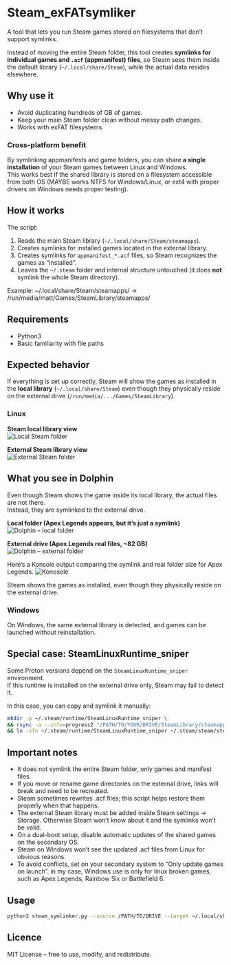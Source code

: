 # Steam_exFATsymliker
A tool that lets you run Steam games stored on filesystems that don’t support symlinks.

Instead of moving the entire Steam folder, this tool creates **symlinks for individual games and `.acf` (appmanifest) files**, so Steam sees them inside the default library (`~/.local/share/Steam`), while the actual data resides elsewhere.

## Why use it
- Avoid duplicating hundreds of GB of games.  
- Keep your main Steam folder clean without messy path changes.  
- Works with exFAT filesystems

### Cross-platform benefit
By symlinking appmanifests and game folders, you can share **a single installation** of your Steam games between Linux and Windows.  
This works best if the shared library is stored on a filesystem accessible from both OS (MAYBE works NTFS for Windows/Linux, or ext4 with proper drivers on Windows needs proper testing).

## How it works
The script:
1. Reads the main Steam library (`~/.local/share/Steam/steamapps`).
2. Creates symlinks for installed games located in the external library.
3. Creates symlinks for `appmanifest_*.acf` files, so Steam recognizes the games as “installed”.
4. Leaves the `~/.steam` folder and internal structure untouched (it does **not** symlink the whole Steam directory).

Example: ~/.local/share/Steam/steamapps/ -> /run/media/matt/Games/SteamLibrary/steamapps/

## Requirements
- Python3
- Basic familiarity with file paths

## Expected behavior

If everything is set up correctly, Steam will show the games as installed in the **local library** (`~/.local/share/Steam`) even though they physically reside on the external drive (`/run/media/.../Games/SteamLibrary`).

### Linux 

**Steam local library view**  
![Local Steam folder](assets/localfolder.png)

**External Steam library view**  
![External Steam folder](assets/gamesfolder.png)

## What you see in Dolphin

Even though Steam shows the game inside its local library, the actual files are not there.  
Instead, they are symlinked to the external drive.

**Local folder (Apex Legends appears, but it’s just a symlink)**  
![Dolphin – local folder](assets/dolphin_local.png)

**External drive (Apex Legends real files, ~82 GB)**  
![Dolphin – external folder](assets/dolphin_exFATfolder.png)

Here’s a Konsole output comparing the symlink and real folder size for Apex Legends.
![Konosole](assets/konsole.png)


Steam shows the games as installed, even though they physically reside on the external drive.  


### Windows
On Windows, the same external library is detected, and games can be launched without reinstallation.  

## Special case: SteamLinuxRuntime_sniper

Some Proton versions depend on the `SteamLinuxRuntime_sniper` environment.  
If this runtime is installed on the external drive only, Steam may fail to detect it.  

In this case, you can copy and symlink it manually:

```bash
mkdir -p ~/.steam/runtime/SteamLinuxRuntime_sniper \
&& rsync -a --info=progress2 "/PATH/TO/YOUR/DRIVE/SteamLibrary/steamapps/common/SteamLinuxRuntime_sniper/" ~/.steam/runtime/SteamLinuxRuntime_sniper/ \
&& ln -sfn ~/.steam/runtime/SteamLinuxRuntime_sniper ~/.steam/steam/steamapps/common/SteamLinuxRuntime_sniper
```

## Important notes
- It does not symlink the entire Steam folder, only games and manifest files.
- If you move or rename game directories on the external drive, links will break and need to be recreated.
- Steam sometimes rewrites .acf files; this script helps restore them properly when that happens.
- The external Steam library must be added inside Steam settings → Storage. Otherwise Steam won’t know about it and the symlinks won’t be valid.
- On a dual-boot setup, disable automatic updates of the shared games on the secondary OS.
- Steam on Windows won’t see the updated .acf files from Linux for obvious reasons.
- To avoid conflicts, set on your secondary system to “Only update games on launch”. in my case, Windows use is only for linux broken games, such as Apex Legends, Rainbow Six or Battlefield 6. 

## Usage
```bash
python3 steam_symlinker.py --source /PATH/TO/DRIVE --target ~/.local/share/Steam/steamapps 
```

## Licence
MIT License – free to use, modify, and redistribute.
